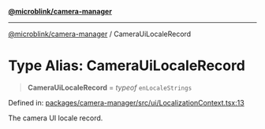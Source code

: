 [**@microblink/camera-manager**](../README.md)

---

[@microblink/camera-manager](../README.md) / CameraUiLocaleRecord

# Type Alias: CameraUiLocaleRecord

> **CameraUiLocaleRecord** = _typeof_ `enLocaleStrings`

Defined in: [packages/camera-manager/src/ui/LocalizationContext.tsx:13](https://github.com/BlinkID/blinkid-web/blob/main/packages/camera-manager/src/ui/LocalizationContext.tsx)

The camera UI locale record.
